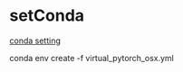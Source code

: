 # setConda

[conda setting](https://conda.io/docs/user-guide/tasks/manage-environments.html)

conda env create -f virtual_pytorch_osx.yml
